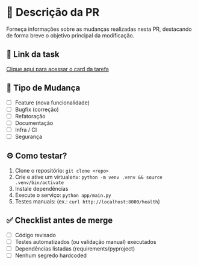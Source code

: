 # 📌 Descrição da PR
Forneça informações sobre as mudanças realizadas nesta PR, destacando de forma breve o objetivo principal da modificação.

## 🔗 Link da task
[Clique aqui para acessar o card da tarefa](link...)

## 📝 Tipo de Mudança
- [ ] Feature (nova funcionalidade)
- [ ] Bugfix (correção)
- [ ] Refatoração
- [ ] Documentação
- [ ] Infra / CI
- [ ] Segurança

## ⚙️ Como testar?
1. Clone o repositório: `git clone <repo>`
2. Crie e ative um virtualenv: `python -m venv .venv && source .venv/bin/activate`
3. Instale dependências
4. Execute o serviço: `python app/main.py`
5. Testes manuais: (ex.: `curl http://localhost:8000/health`)


## ✅ Checklist antes de merge
- [ ] Código revisado
- [ ] Testes automatizados (ou validação manual) executados
- [ ] Dependências listadas (requirements/pyproject)
- [ ] Nenhum segredo hardcoded

